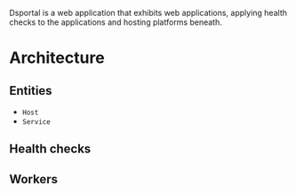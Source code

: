 Dsportal is a web application that exhibits web applications, applying health
checks to the applications and hosting platforms beneath.


# Architecture

## Entities

* `Host`
* `Service`

## Health checks

## Workers
